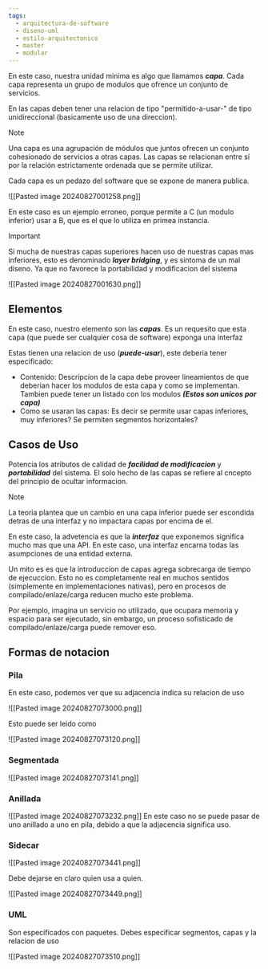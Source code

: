 ```yaml
---
tags:
  - arquitectura-de-software
  - diseno-uml
  - estilo-arquitectonico
  - master
  - modular
---
```

En este caso, nuestra unidad minima es algo que llamamos ***capa***. Cada capa representa un grupo de modulos que ofrence un conjunto de servicios. 

En las capas deben tener una relacion de tipo "permitido-a-usar-" de tipo unidireccional (basicamente uso de una direccion).

>[!NOTE]
>Una capa es una agrupación de módulos que juntos ofrecen un conjunto cohesionado de servicios a otras capas. Las capas se relacionan entre sí por la relación estrictamente ordenada que se permite utilizar.

Cada capa es un pedazo del software que se expone de manera publica.

![[Pasted image 20240827001258.png]]

En este caso es un ejemplo erroneo, porque permite a C (un modulo inferior) usar a B, que es el que lo utiliza en primea instancia.

>[!IMPORTANT]
>
Si mucha de nuestras capas superiores hacen uso de nuestras capas mas inferiores, esto es denominado ***layer bridging***, y es sintoma de un mal diseno. Ya que no favorece la portabilidad y modificacion del sistema

![[Pasted image 20240827001630.png]]

## Elementos

En este caso, nuestro elemento son las ***capas***. Es un requesito que esta capa (que puede ser cualquier cosa de software) exponga una interfaz

Estas tienen una relacion de uso (***puede-usar***), este deberia tener especificado:

- Contenido: Descripcion de la capa debe proveer lineamientos de que deberian hacer los modulos de esta capa y como se implementan. Tambien puede tener un listado con los modulos ***(Estos son unicos por capa)***
- Como se usaran las capas: Es decir se permite usar capas inferiores, muy inferiores? Se permiten segmentos horizontales?

## Casos de Uso

Potencia los atributos de calidad de ***facilidad de modificacion*** y ***portabilidad*** del sistema. El solo hecho de las capas se refiere al cncepto del principio de ocultar informacion.

>[!NOTE]
> La teoria plantea que un cambio en una capa inferior puede ser escondida detras de una interfaz y no impactara capas por encima de el.

En este caso, la advetencia es que la ***interfaz*** que exponemos significa mucho mas que una API. En este caso, una interfaz encarna todas las asumpciones de una entidad externa.

Un mito es es que la introduccion de capas agrega sobrecarga de tiempo de ejecuccion. Esto no es completamente real en muchos sentidos (simplemente en implementaciones nativas), pero en procesos de compilado/enlaze/carga reducen mucho este problema.

Por ejemplo, imagina un servicio no utilizado, que ocupara memoria y espacio para ser ejecutado, sin embargo, un proceso sofisticado de compilado/enlaze/carga puede remover eso.

## Formas de notacion

### Pila
En este caso, podemos ver que su adjacencia indica su relacion de uso

![[Pasted image 20240827073000.png]]

Esto puede ser leido como 

![[Pasted image 20240827073120.png]]

### Segmentada


![[Pasted image 20240827073141.png]]

### Anillada

![[Pasted image 20240827073232.png]]
En este caso no se puede pasar de uno anillado a uno en pila, debido a que la adjacencia significa uso. 
### Sidecar

![[Pasted image 20240827073441.png]]

Debe dejarse en claro quien usa a quien.

![[Pasted image 20240827073449.png]]

### UML
Son especificados con paquetes. Debes especificar segmentos, capas y la relacion de uso

![[Pasted image 20240827073510.png]]

